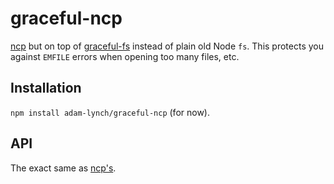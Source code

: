 graceful-ncp
===

[ncp](https://github.com/AvianFlu/ncp) but on top of [graceful-fs](https://github.com/isaacs/node-graceful-fs) instead of plain old Node `fs`. This protects you against `EMFILE` errors when opening too many files, etc.

## Installation

`npm install adam-lynch/graceful-ncp` (for now).

## API

The exact same as [ncp's](https://github.com/AvianFlu/ncp).
